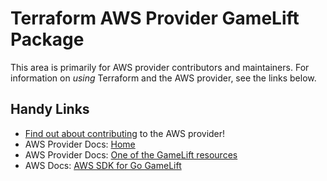 # Terraform AWS Provider GameLift Package

This area is primarily for AWS provider contributors and maintainers. For information on _using_ Terraform and the AWS provider, see the links below.

## Handy Links

* [Find out about contributing](https://hashicorp.github.io/terraform-provider-aws/#contribute) to the AWS provider!
* AWS Provider Docs: [Home](https://registry.terraform.io/providers/hashicorp/aws/latest/docs)
* AWS Provider Docs: [One of the GameLift resources](https://registry.terraform.io/providers/hashicorp/aws/latest/docs/resources/gamelift_alias)
* AWS Docs: [AWS SDK for Go GameLift](https://docs.aws.amazon.com/sdk-for-go/api/service/gamelift/)
